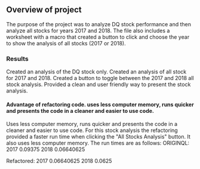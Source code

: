 ## Overview of project
  The purpose of the project was to analyze DQ stock performance and then analyze all stocks for years 2017 and 2018. The file also includes a worksheet with a macro that created a button to click and choose the year to show the analysis of all stocks (2017 or 2018).
  
### Results
  Created an analysis of the DQ stock only.
  Created an analysis of all stock for 2017 and 2018.
  Created a button to toggle between the 2017 and 2018 all stock analysis.
  Provided a clean and user friendly way to present the stock analysis.
    
####  Advantage of refactoring code. uses less computer memory, runs quicker and presents the code in a cleaner and easier to use code.
   Uses less computer memory, runs quicker and presents the code in a cleaner and easier to use code.
   For this stock analysis the refactoring provided a faster run time when clicking the "All Stocks Analysis" button. It also uses less computer memory.      The run times are as follows:
    ORIGINQL: 2017 0.09375
              2018 0.06640625

   Refactored: 2017 0.06640625
            2018 0.0625
            
            
